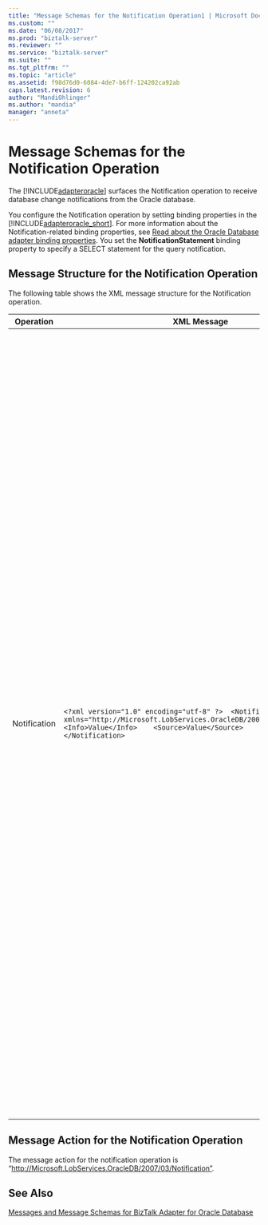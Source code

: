 ```yaml
---
title: "Message Schemas for the Notification Operation1 | Microsoft Docs"
ms.custom: ""
ms.date: "06/08/2017"
ms.prod: "biztalk-server"
ms.reviewer: ""
ms.service: "biztalk-server"
ms.suite: ""
ms.tgt_pltfrm: ""
ms.topic: "article"
ms.assetid: f98d76d0-6084-4de7-b6ff-124202ca92ab
caps.latest.revision: 6
author: "MandiOhlinger"
ms.author: "mandia"
manager: "anneta"
---
```

# Message Schemas for the Notification Operation
The [!INCLUDE[adapteroracle](../../includes/adapteroracle-md.md)] surfaces the Notification operation to receive database change notifications from the Oracle database.  
  
 You configure the Notification operation by setting binding properties in the [!INCLUDE[adapteroracle_short](../../includes/adapteroracle-short-md.md)]. For more information about the Notification-related binding properties, see [Read about the Oracle Database adapter binding properties](../../adapters-and-accelerators/adapter-oracle-database/read-about-the-oracle-database-adapter-binding-properties.md). You set the **NotificationStatement** binding property to specify a SELECT statement for the query notification.  
  
## Message Structure for the Notification Operation  
 The following table shows the XML message structure for the Notification operation.  
  
|Operation|XML Message|Description|  
|---------------|-----------------|-----------------|  
|Notification|`<?xml version="1.0" encoding="utf-8" ?>  <Notification xmlns="http://Microsoft.LobServices.OracleDB/2007/03/Notification">    <Info>Value</Info>    <Source>Value</Source>    <Type>Value</Type> </Notification>`|This is the inbound message that is sent by the Oracle database to the adapter clients. In the message:<br /><br /> - The `<Info>` tag indicates the reason for the notification. For example, an “insert” value in this tag indicates that data has been inserted in one or more of the tables referenced in the notification statement.<br /><br /> - The `<Source>` tag indicates the source for the notification. For example, a “data” value in this tag indicates a change in the data in a referenced object. Similarly, an “object” value in this tag indicates a change in a referenced object.<br /><br /> - The `<Type>` tag indicates the type of data change. For example, an “Update” value in the `<Type>` tag indicates that the results of the query have been updated.|  
  
## Message Action for the Notification Operation  
 The message action for the notification operation is “http://Microsoft.LobServices.OracleDB/2007/03/Notification”.  
  
## See Also  
 [Messages and Message Schemas for BizTalk Adapter for Oracle Database](../../adapters-and-accelerators/adapter-oracle-database/messages-and-message-schemas-for-biztalk-adapter-for-oracle-database.md)